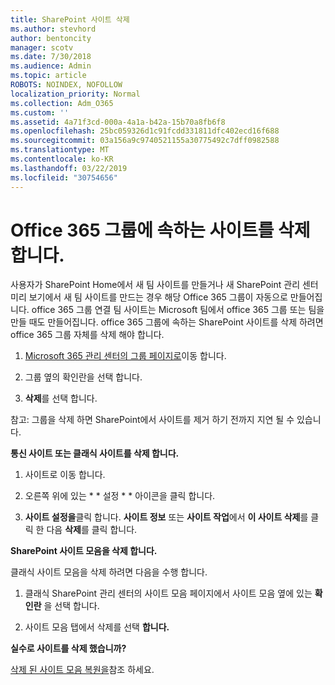 ```yaml
---
title: SharePoint 사이트 삭제
ms.author: stevhord
author: bentoncity
manager: scotv
ms.date: 7/30/2018
ms.audience: Admin
ms.topic: article
ROBOTS: NOINDEX, NOFOLLOW
localization_priority: Normal
ms.collection: Adm_O365
ms.custom: ''
ms.assetid: 4a71f3cd-000a-4a1a-b42a-15b70a8fb6f8
ms.openlocfilehash: 25bc059326d1c91fcdd331811dfc402ecd16f688
ms.sourcegitcommit: 03a156a9c9740521155a30775492c7dff0982588
ms.translationtype: MT
ms.contentlocale: ko-KR
ms.lasthandoff: 03/22/2019
ms.locfileid: "30754656"
---
```

# <a name="delete-sites-that-belong-to-an-office-365-group"></a>Office 365 그룹에 속하는 사이트를 삭제 합니다.

사용자가 SharePoint Home에서 새 팀 사이트를 만들거나 새 SharePoint 관리 센터 미리 보기에서 새 팀 사이트를 만드는 경우 해당 Office 365 그룹이 자동으로 만들어집니다. office 365 그룹 연결 팀 사이트는 Microsoft 팀에서 office 365 그룹 또는 팀을 만들 때도 만들어집니다. office 365 그룹에 속하는 SharePoint 사이트를 삭제 하려면 office 365 그룹 자체를 삭제 해야 합니다. 
  
1. [Microsoft 365 관리 센터의 그룹 페이지로](https://portal.office.com/adminportal/home#/groups)이동 합니다.
    
2. 그룹 옆의 확인란을 선택 합니다.
    
3. **삭제**를 선택 합니다.
    
참고: 그룹을 삭제 하면 SharePoint에서 사이트를 제거 하기 전까지 지연 될 수 있습니다.
  
**통신 사이트 또는 클래식 사이트를 삭제 합니다.**

1. 사이트로 이동 합니다.
  
2. 오른쪽 위에 있는 * * 설정 * * 아이콘을 클릭 합니다. 
  
3. **사이트 설정을**클릭 합니다. **사이트 정보** 또는 **사이트 작업**에서 **이 사이트 삭제**를 클릭 한 다음 **삭제**를 클릭 합니다.
  
**SharePoint 사이트 모음을 삭제 합니다.**

클래식 사이트 모음을 삭제 하려면 다음을 수행 합니다.
  
1. 클래식 SharePoint 관리 센터의 사이트 모음 페이지에서 사이트 모음 옆에 있는 **확인란** 을 선택 합니다. 
    
2. 사이트 모음 탭에서 삭제를 선택 **합니다.**
    
**실수로 사이트를 삭제 했습니까?**

[삭제 된 사이트 모음 복원을](https://go.microsoft.com/fwlink/?linkid=867660)참조 하세요.
  

